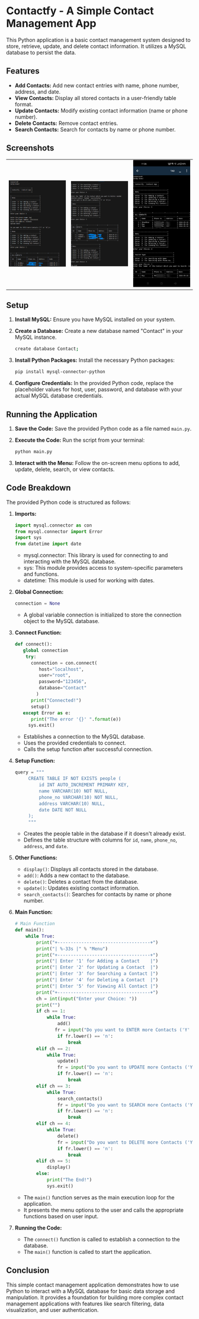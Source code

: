 # Contactfy - A Simple Contact Management App

This Python application is a basic contact management system designed to store, retrieve, update, and delete contact information. It utilizes a MySQL database to persist the data.

## Features

* **Add Contacts:** Add new contact entries with name, phone number, address, and date.
* **View Contacts:** Display all stored contacts in a user-friendly table format.
* **Update Contacts:** Modify existing contact information (name or phone number).
* **Delete Contacts:** Remove contact entries.
* **Search Contacts:** Search for contacts by name or phone number.

## Screenshots

<table style="width:100%;">
  <tr>
    <td style="width:33.33%;"><img src="https://github.com/ShahbazCoder1/Contactfy---Contact-App/blob/main/Screenshots/Screenshot%202024-05-25%20102504.png" alt="Screenshot 1" style="width:100%; height:auto;"/></td>
    <td style="width:33.33%;"><img src="https://github.com/ShahbazCoder1/Contactfy---Contact-App/blob/main/Screenshots/Screenshot%202024-05-25%20102549.png" alt="Screenshot 2" style="width:100%; height:auto;"/></td>
    <td style="width:33.33%;"><img src="https://github.com/ShahbazCoder1/Contactfy---Contact-App/blob/main/Screenshots/IMG_20240525_112900.jpg" alt="Screenshot 3" style="width:100%; height:auto;"/></td>
  </tr>
</table>

## Setup

1. **Install MySQL:** Ensure you have MySQL installed on your system.
2. **Create a Database:** Create a new database named "Contact" in your MySQL instance.

   ```bash
   create database Contact;
4. **Install Python Packages:** Install the necessary Python packages:
   ```bash
   pip install mysql-connector-python

5. **Configure Credentials:** In the provided Python code, replace the placeholder values for host, user, password, and database with your actual MySQL database credentials.

## Running the Application
1. **Save the Code:** Save the provided Python code as a file named `main.py`.
2. **Execute the Code:** Run the script from your terminal:

   ```bash
   python main.py
3. **Interact with the Menu:** Follow the on-screen menu options to add, update, delete, search, or view contacts.

## Code Breakdown
The provided Python code is structured as follows:
1. **Imports:**
   
   ```python
   import mysql.connector as con
   from mysql.connector import Error
   import sys
   from datetime import date
   ```

   - mysql.connector: This library is used for connecting to and interacting with the MySQL database.
   - sys: This module provides access to system-specific parameters and functions.
   - datetime: This module is used for working with dates.

2. **Global Connection:**
   
   ```python
   connection = None
   ```
   
   - A global variable connection is initialized to store the connection object to the MySQL database.

3. **Connect Function:**

   ```python
   def connect():
      global connection
       try:
         connection = con.connect(
            host="localhost",
            user="root",
            password="123456",
            database="Contact"
           )
         print("Connected!")
         setup()
      except Error as e:
         print("The error '{}' ".format(e))
        sys.exit()
   ```   
   - Establishes a connection to the MySQL database.
   - Uses the provided credentials to connect.
   - Calls the setup function after successful connection.

4. **Setup Function:**

   ```python
   query = """
        CREATE TABLE IF NOT EXISTS people (
            id INT AUTO_INCREMENT PRIMARY KEY,
            name VARCHAR(10) NOT NULL,
            phone_no VARCHAR(10) NOT NULL,
            address VARCHAR(10) NULL,
            date DATE NOT NULL
        );
        """
   ```

   - Creates the people table in the database if it doesn't already exist.
   - Defines the table structure with columns for `id`, `name`, `phone_no`, `address`, and `date`.
      
5. **Other Functions:**
   
   - `display()`: Displays all contacts stored in the database.
   - `add()`: Adds a new contact to the database.
   - `delete()`: Deletes a contact from the database.
   - `update()`: Updates existing contact information.
   - `search_contacts()`: Searches for contacts by name or phone number.
  
6. **Main Function:**

   ```python
   # Main Function
   def main():
       while True:
           print("+-----------------------------------+")
           print("| %-33s |" % "Menu")
           print("+-----------------------------------+")
           print("| Enter '1' for Adding a Contact    |")
           print("| Enter '2' for Updating a Contact  |")
           print("| Enter '3' for Searching a Contact |")
           print("| Enter '4' for Deleting a Contact  |")
           print("| Enter '5' for Viewing All Contact |")
           print("+-----------------------------------+")
           ch = int(input("Enter your Choice: "))
           print("")
           if ch == 1:
               while True:
                   add()
                  fr = input("Do you want to ENTER more Contacts ('Y' or 'N'):")
                   if fr.lower() == 'n':
                       break
           elif ch == 2:
               while True:
                   update()
                   fr = input("Do you want to UPDATE more Contacts ('Y' or 'N'):")
                   if fr.lower() == 'n':
                       break
           elif ch == 3:
               while True:
                   search_contacts()
                   fr = input("Do you want to SEARCH more Contacts ('Y' or 'N'):")
                   if fr.lower() == 'n':
                       break
           elif ch == 4:
               while True:
                   delete()
                   fr = input("Do you want to DELETE more Contacts ('Y' or 'N'):")
                   if fr.lower() == 'n':
                       break
           elif ch == 5:
               display()
           else:
               print("The End!")
               sys.exit()
   ```

   - The `main()` function serves as the main execution loop for the application.
   - It presents the menu options to the user and calls the appropriate functions based on user input.

7. **Running the Code:**

   - The `connect()` function is called to establish a connection to the database.
   - The `main()` function is called to start the application.
   
## Conclusion
This simple contact management application demonstrates how to use Python to interact with a MySQL database for basic data storage and manipulation. It provides a foundation for building more complex contact management applications with features like search filtering, data visualization, and user authentication.
